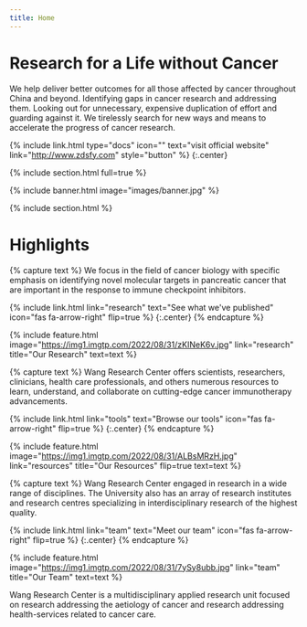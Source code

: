 ```yaml
---
title: Home
---
```


# Research for a Life without Cancer

We help deliver better outcomes for all those affected by cancer throughout China and beyond. Identifying gaps in cancer research and addressing them. Looking out for unnecessary, expensive duplication of effort and guarding against it. We tirelessly search for new ways and means to accelerate the progress of cancer research.


{%
  include link.html
  type="docs"
  icon=""
  text="visit official website"
  link="http://www.zdsfy.com"
  style="button"
%}
{:.center}

{% include section.html full=true %}

{% include banner.html image="images/banner.jpg" %}

{% include section.html %}

# Highlights

{% capture text %}
We focus in the field of cancer biology with specific emphasis on identifying novel molecular targets in pancreatic cancer that are important in the response to immune checkpoint inhibitors. 


{%
  include link.html
  link="research"
  text="See what we've published"
  icon="fas fa-arrow-right"
  flip=true
%}
{:.center}
{% endcapture %}

{%
  include feature.html
  image="https://img1.imgtp.com/2022/08/31/zKINeK6v.jpg"
  link="research"
  title="Our Research"
  text=text
%}

{% capture text %}
Wang Research Center offers scientists, researchers, clinicians, health care professionals, and others numerous resources to learn, understand, and collaborate on cutting-edge cancer immunotherapy advancements.

{%
  include link.html
  link="tools"
  text="Browse our tools"
  icon="fas fa-arrow-right"
  flip=true
%}
{:.center}
{% endcapture %}

{%
  include feature.html
  image="https://img1.imgtp.com/2022/08/31/ALBsMRzH.jpg"
  link="resources"
  title="Our Resources"
  flip=true
  text=text
%}

{% capture text %}
Wang Research Center engaged in research in a wide range of disciplines. The University also has an array of research institutes and research centres specializing in interdisciplinary research of the highest quality.

{%
  include link.html
  link="team"
  text="Meet our team"
  icon="fas fa-arrow-right"
  flip=true
%}
{:.center}
{% endcapture %}

{%
  include feature.html
  image="https://img1.imgtp.com/2022/08/31/7ySy8ubb.jpg"
  link="team"
  title="Our Team"
  text=text
%}

Wang Research Center is a multidisciplinary applied research unit focused on research addressing the aetiology of cancer and research addressing health-services related to cancer care.
